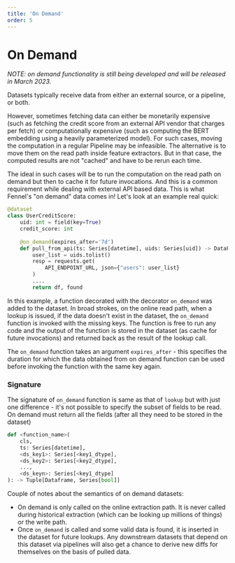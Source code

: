 ```yaml
---
title: 'On Demand'
order: 5
---
```


# On Demand

_NOTE: on demand functionality is still being developed and will be released in March 2023._

Datasets typically receive data from either an external source, or a pipeline, or both.&#x20;

However, sometimes fetching data can either be monetarily expensive (such as fetching the credit score from an external API vendor that charges per fetch) or computationally expensive (such as computing the BERT embedding using a heavily parameterized model). For such cases, moving the computation in a regular Pipeline may be infeasible. The alternative is to move them on the read path inside feature extractors. But in that case, the computed results are not "cached" and have to be rerun each time.&#x20;

The ideal in such cases will be to run the computation on the read path on demand but then to cache it for future invocations. And this is a common requirement while dealing with external API based data. This is what Fennel's "on demand" data comes in! Let's look at an example real quick:

```python
@dataset
class UserCreditScore:
    uid: int = field(key=True)
    credit_score: int
    
    @on_demand(expires_after='7d')
    def pull_from_api(ts: Series[datetime], uids: Series[uid]) -> DataFrame:
        user_list = uids.tolist()
        resp = requests.get(
            API_ENDPOINT_URL, json={"users": user_list}
        )
        ....
        return df, found
```

In this example, a function decorated with the decorator `on_demand` was added to the dataset. In broad strokes, on the online read path, when a lookup is issued, if the data doesn't exist in the dataset, the `on_demand` function is invoked with the missing keys. The function is free to run any code and the output of the function is stored in the dataset (as cache for future invocations) and returned back as the result of the lookup call.

The `on_demand` function takes an argument `expires_after` - this specifies the duration for which the data obtained from on demand function can be used before invoking the function with the same key again.&#x20;

### Signature

The signature of `on_demand` function is same as that of `lookup` but with just one difference - it's not possible to specify the subset of fields to be read. On demand must return all the fields (after all they need to be stored in the dataset)

```python
def <function_name>(
    cls, 
    ts: Series[datetime],  
    <ds_key1>: Series[<key1_dtype], 
    <ds_key2>: Series[<key2_dtype],
    ..., 
    <ds_keyn>: Series[<key1_dtype]
): -> Tuple[Dataframe, Series[bool]]
```

Couple of notes about the semantics of on demand datasets:

* On demand is only called on the online extraction path. It is never called during historical extraction (which can be looking up millions of things) or the write path.
* Once `on_demand` is called and some valid data is found, it is inserted in the dataset for future lookups. Any downstream datasets that depend on this dataset via pipelines will also get a chance to derive new diffs for themselves on the basis of pulled data.

